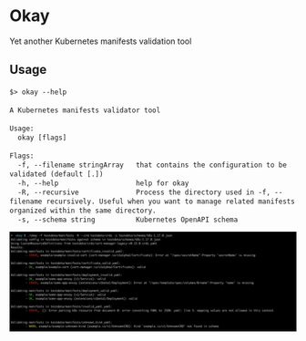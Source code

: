 # Okay

Yet another Kubernetes manifests validation tool


## Usage

```
$> okay --help

A Kubernetes manifests validator tool

Usage:
  okay [flags]

Flags:
  -f, --filename stringArray   that contains the configuration to be validated (default [.])
  -h, --help                   help for okay
  -R, --recursive              Process the directory used in -f, --filename recursively. Useful when you want to manage related manifests organized within the same directory.
  -s, --schema string          Kubernetes OpenAPI schema
```


![Image](img/results.png)
